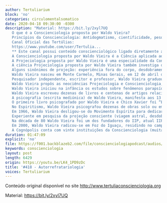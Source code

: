 ```yaml
---
author: Tertuliarium
block: 'no'
categories: circulomentalsomatico
date: 2020-04-18 09:30:00 -0300
description: "Material: https://bit.ly/2xyl7UQ
   O que é a Conscienciologia proposta por Waldo Vieira?
   Princípios da Conscienciologia: Antidogmatismo, cientificidade, pesquisa e universalismo, Cosmoética, liberdade, livre-arbítrio, antigurulatria, EV, banalização de conceitos, postura científica.
   Canal Oficial das Tertúlias:
   https://www.youtube.com/user/Tertulia...
   ** Este canal possui conteúdo conscienciológico ligado diretamente a uma instituição conscienciocêntrica, tendo por objetivo a divulgação da Conscienciologia e o acesso aos intermissivistas.**
   A Conscienciologia proposta por Waldo Vieira é a Ciência aplicada ao estudo da consciência de maneira abrangente, integral, multidisciplinar, multicultural, multidimensional (dimensões onde atua), multitemporal, multiexistencial (vidas passadas), holopensênica, holomnemônica, holobiográfica, holocármica, holossomática (veículos de atuação) e, sobretudo, segundo as reações perante as energias imanentes (EIs) e as energias conscienciais (ECs), bem como os múltiplos estados, níveis de acuidade e condições de manifestação, a partir das auto e heteropesquisas dos atributos conscienciais, mentaissomáticos (qualidades), paracerebrais (Paracerebrologia) e fenômenos conscienciais em geral.
   A Projeciologia proposta por Waldo Vieira é uma especialidade da Conscienciologia e estuda as projeções da consciência para fora do corpo físico, ou seja, as ações da consciência (ego, self ou personalidade humana) em dimensões não físicas, livre do restringimento do corpo biológico.
   A ciência Projeciologia proposta por Waldo Vieira também investiga outros fenômenos projeciológicos, tais como: bilocação, clarividência, experiência de quase-morte (EQM), intuição, precognição, retrocognição e telepatia.
   Alguns sinônimos de projeção: experiência fora do corpo, desdobramento, viagem astral, projeção astral, sonho lúcido, OBE ou OBEE (out-of-body-experience), EEC (experiência extracorporal), emancipação da alma, experiência extracorpórea, viagem in spirito, videha, vôo da mente, astral projection, dedoublemment, desdoblamiento, astralwanderung, proiezzione astrale.
   Waldo Vieira nasceu em Monte Carmelo, Minas Gerais, em 12 de abril de 1932.
   Pesquisador independente, escritor e professor, Waldo Vieira graduou-se em Odontologia (1954) e em Medicina (1960), com pós-graduação em Plástica e Cosmética em Tóquio, Japão.
   Waldo Vieira propôs as neociências Projeciologia e Conscienciologia, sistematizadas nos tratados “Projeciologia: Panorama das Experiências da Consciência Fora do Corpo Humano” (1986) e “700 Experimentos da Conscienciologia” (1994).
   Waldo Vieira iniciou na infância os estudos sobre fenômenos parapsíquicos (percepção extrassensorial, mediunidade, paranormalidade) e tornou-se membro das principais instituições de pesquisa do parapsiquismo, a exemplo da SPR – Society for Psychical Research (Londres, Reino Unido), ASPR – American Society for Psychical Research (Nova York, EUA), Associação Brasileira de Parapsicologia (Rio de Janeiro – RJ) e CEAEC – Centro de Altos Estudos da Conscienciologia (Foz do Iguaçu – PR).
   Waldo Vieira escreveu dezenas de livros e centenas de artigos relacionados à pesquisa da consciência para além da matéria ou do cérebro biológico apenas.
   A psicografia (escrita mediúnica) de Waldo Vieira, manifesta aos 13 anos, foi aperfeiçoada e, já com 23 anos, quando conheceu o famoso médium Chico Xavier, já estava plenamente desenvolvida.
   O primeiro livro psicografado por Waldo Vieira e Chico Xavier foi “Evolução em Dois Mundos”, publicado em 1958.
   No Espiritismo, Waldo Vieira psicografou dezenas de obras solo ou em parceria com Chico Xavier.
   Em 1966, Waldo Vieira desligou-se do Movimento Espírita para dedicar-se à pesquisa independente.
   Experiente em pesquisa da projeção consciente (viagem astral, desdobramento) desde os nove anos, Waldo Vieira tinha experiências lúcidas fora do corpo desde o início da década de 1940 e tornou-se a referência mundial em Projeciologia e Conscienciologia.
   Na década de 80 Waldo Vieira foi um dos fundadores do IIP, atual IIPC – Instituto Internacional de Projeciologia e Conscienciologia.
   Em 2000, Waldo Vieira radicou-se em Foz do Iguaçu, residindo no campus do CEAEC - Centro de Altos Estudos da Conscienciologia, visando a aglutinação de pesquisadores voluntários para expandir a Conscienciologia na Tríplice Fronteira, instalando a Cognópolis - o Bairro do Saber, a Cidade do Conhecimento.
   A Cognópolis conta com vinte instituições da Conscienciologia (muitas fundadas por Waldo Vieira), o Hotel Mabu Interludium Iguassu Convention, e projetos em construção: Ágora Cognopolita e Megacentro Cultural Holoteca, projeto concebido por Oscar Niemeyer."
duration: 01:47:09
explicit: 'no'
file: https://f001.backblazeb2.com/file/conscienciologiapodcast/audios/LK4_1PD9zDc.mp3
keywords: conscienciologia
layout: post
length: 6429
origin: https://youtu.be/LK4_1PD9zDc
title: '#418 - Autorrefratariologia'
voices: Tertuliarium
---
```


Conteúdo original disponível no site <http://www.tertuliaconscienciologia.org>

Material: <https://bit.ly/2xyl7UQ>
